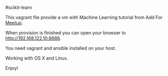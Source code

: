#scikit-learn 

This vagrant file provide a vm with Machine Learning tutorial from Add For [Meetup](http://www.meetup.com/Machine-Learning-Italy/events/220555166/).

When provision is finished you can open your browser to http://192.168.122.10:8888.

You need vagrant and ansible installed on your host.

Working with OS X and Linux.

Enjoy!